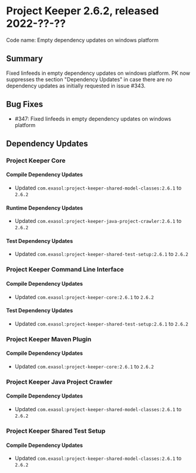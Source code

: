 # Project Keeper 2.6.2, released 2022-??-??

Code name: Empty dependency updates on windows platform

## Summary

Fixed linfeeds in empty dependency updates on windows platform.  PK now suppresses the section "Dependency Updates" in case there are no dependency updates as initially requested in issue #343.

## Bug Fixes

* #347: Fixed linfeeds in empty dependency updates on windows platform

## Dependency Updates

### Project Keeper Core

#### Compile Dependency Updates

* Updated `com.exasol:project-keeper-shared-model-classes:2.6.1` to `2.6.2`

#### Runtime Dependency Updates

* Updated `com.exasol:project-keeper-java-project-crawler:2.6.1` to `2.6.2`

#### Test Dependency Updates

* Updated `com.exasol:project-keeper-shared-test-setup:2.6.1` to `2.6.2`

### Project Keeper Command Line Interface

#### Compile Dependency Updates

* Updated `com.exasol:project-keeper-core:2.6.1` to `2.6.2`

#### Test Dependency Updates

* Updated `com.exasol:project-keeper-shared-test-setup:2.6.1` to `2.6.2`

### Project Keeper Maven Plugin

#### Compile Dependency Updates

* Updated `com.exasol:project-keeper-core:2.6.1` to `2.6.2`

### Project Keeper Java Project Crawler

#### Compile Dependency Updates

* Updated `com.exasol:project-keeper-shared-model-classes:2.6.1` to `2.6.2`

### Project Keeper Shared Test Setup

#### Compile Dependency Updates

* Updated `com.exasol:project-keeper-shared-model-classes:2.6.1` to `2.6.2`
